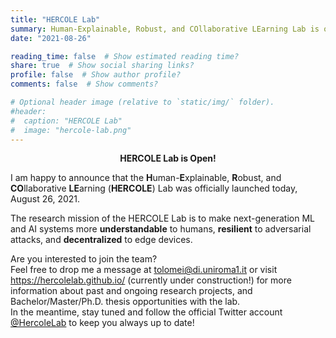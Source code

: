 ```yaml
---
title: "HERCOLE Lab"
summary: Human-Explainable, Robust, and COllaborative LEarning Lab is open!
date: "2021-08-26"

reading_time: false  # Show estimated reading time?
share: true  # Show social sharing links?
profile: false  # Show author profile?
comments: false  # Show comments?

# Optional header image (relative to `static/img/` folder).
#header:
#  caption: "HERCOLE Lab"
#  image: "hercole-lab.png"
---
```


<center><b>HERCOLE Lab is Open!</b></center>

I am happy to announce that the **H**uman-**E**xplainable, **R**obust, and **CO**llaborative **LE**arning (**HERCOLE**) Lab was officially launched today, August 26, 2021.

The research mission of the HERCOLE Lab is to make next-generation ML and AI systems more **understandable** to humans, **resilient** to adversarial attacks, and **decentralized** to edge devices.

Are you interested to join the team?  
Feel free to drop me a message at <a href="mailto:tolomei@di.uniroma1.it">tolomei@di.uniroma1.it</a> or visit <a href="https://hercolelab.github.io/" target="blank_">https://hercolelab.github.io/</a> (currently under construction!) for more information about past and ongoing research projects, and Bachelor/Master/Ph.D. thesis opportunities with the lab.  
In the meantime, stay tuned and follow the official Twitter account <a href="https://twitter.com/HercoleLab" target="_blank">@HercoleLab</a> to keep you always up to date!
